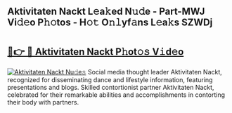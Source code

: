 ## Aktivitaten Nackt L𝚎a𝚔ed N𝚞𝚍e - Part-MWJ Vi𝚍𝚎o P𝚑𝚘tos - H𝚘𝚝 O𝚗𝚕yf𝚊ns L𝚎a𝚔s SZWDj

# <h2><a href="http://kfccgu.oniu.top/?m=Aktivitaten+Nackt">🔗👉 🔴 Aktivitaten Nackt P𝚑ot𝚘𝚜 V𝚒d𝚎o</a></h2>

[![Aktivitaten Nackt Nu𝚍e𝚜](https://i.imgur.com/0qMVB7G.gif)](http://kfccgu.oniu.top/?m=Aktivitaten+Nackt)
Social media thought leader Aktivitaten Nackt, recognized for disseminating dance and lifestyle information, featuring presentations and blogs. Skilled contortionist partner Aktivitaten Nackt, celebrated for their remarkable abilities and accomplishments in contorting their body with partners.  
